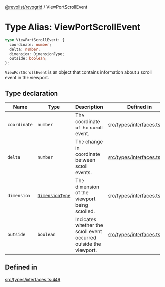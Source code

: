 [@revolist/revogrid](README.md) / ViewPortScrollEvent

# Type Alias: ViewPortScrollEvent

```ts
type ViewPortScrollEvent: {
  coordinate: number;
  delta: number;
  dimension: DimensionType;
  outside: boolean;
};
```

`ViewPortScrollEvent` is an object that contains information about a scroll
event in the viewport.

## Type declaration

| Name | Type | Description | Defined in |
| ------ | ------ | ------ | ------ |
| `coordinate` | `number` | The coordinate of the scroll event. | [src/types/interfaces.ts:457](https://github.com/revolist/revogrid/blob/e4a447d6483665fe275065ba5ef60722f4635503/src/types/interfaces.ts#L457) |
| `delta` | `number` | The change in coordinate between scroll events. | [src/types/interfaces.ts:461](https://github.com/revolist/revogrid/blob/e4a447d6483665fe275065ba5ef60722f4635503/src/types/interfaces.ts#L461) |
| `dimension` | [`DimensionType`](TypeAlias.DimensionType.md) | The dimension of the viewport being scrolled. | [src/types/interfaces.ts:453](https://github.com/revolist/revogrid/blob/e4a447d6483665fe275065ba5ef60722f4635503/src/types/interfaces.ts#L453) |
| `outside` | `boolean` | Indicates whether the scroll event occurred outside the viewport. | [src/types/interfaces.ts:465](https://github.com/revolist/revogrid/blob/e4a447d6483665fe275065ba5ef60722f4635503/src/types/interfaces.ts#L465) |

## Defined in

[src/types/interfaces.ts:449](https://github.com/revolist/revogrid/blob/e4a447d6483665fe275065ba5ef60722f4635503/src/types/interfaces.ts#L449)
